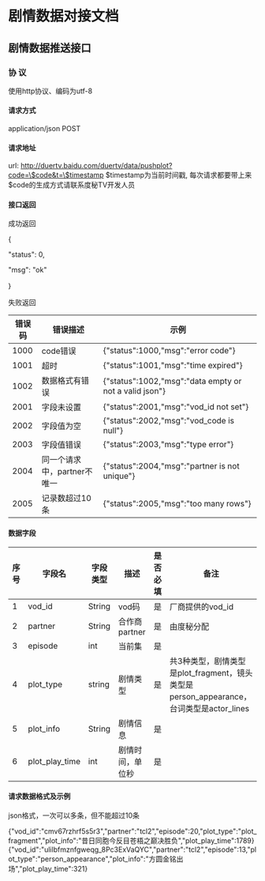 # 剧情数据对接文档

## 剧情数据推送接口

### 协 议

使用http协议、编码为utf-8

#### 请求方式

application/json POST

#### 请求地址

url: http://duertv.baidu.com/duertv/data/pushplot?code=\$code&t=\$timestamp $timestamp为当前时间戳, 每次请求都要带上来 $code的生成方式请联系度秘TV开发人员
#### 接口返回

成功返回

{

"status": 0,

"msg": "ok"

｝

失败返回

| 错误码 | 错误描述 | 示例 |
|---|---|---|
|1000 | code错误 | {"status":1000,"msg":"error code"} |
|1001 | 超时 | {"status":1001,"msg":"time expired"} |
|1002 | 数据格式有错误 | {"status":1002,"msg":"data empty or not a valid json"} |
|2001 | 字段未设置 | {"status":2001,"msg":"vod_id not set"} |
|2002 | 字段值为空 | {"status":2002,"msg":"vod_code is null"} |
|2003 | 字段值错误 | {"status":2003,"msg":"type error"} |
|2004 | 同一个请求中，partner不唯一 | {"status":2004,"msg":"partner is not unique"} |
|2005 | 记录数超过10条 | {"status":2005,"msg":"too many rows"} |

#### 数据字段

|序号 | 字段名 | 字段类型 | 描述 |是否必填 | 备注 |
|---|---|---|---|---|---|
| 1| vod_id | String | vod码 | 是 | 厂商提供的vod_id |
| 2| partner| String | 合作商partner | 是 | 由度秘分配 |
| 3| episode| int | 当前集 | 是 | |
| 4| plot_type| string | 剧情类型| 是 | 共3种类型，剧情类型是plot_fragment，镜头类型是person_appearance，台词类型是actor_lines |
| 5| plot_info| String| 剧情信息 | 是 | |
| 6| plot_play_time| int| 剧情时间，单位秒 | 是 | |

#### 请求数据格式及示例

json格式，一次可以多条，但不能超过10条

{"vod_id":"cmv67rzhrf5s5r3","partner":"tcl2","episode":20,"plot_type":"plot_fragment","plot_info":"昔日同胞今反目苍梧之巅决胜负","plot_play_time":1789}
{"vod_id":"ulilbfmznfgweqg_8Pc3ExVaQYC","partner":"tcl2","episode":13,"plot_type":"person_appearance","plot_info":"方圆金铭出场","plot_play_time":321}
